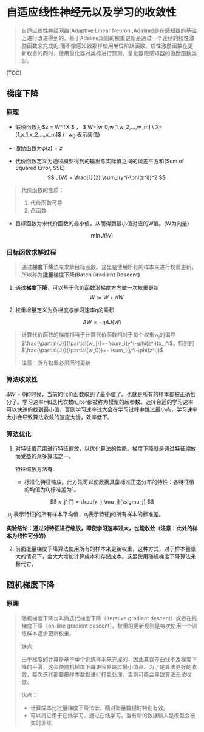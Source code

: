 # 自适应线性神经元以及学习的收敛性

> 自适应线性神经网络(Adaptive Linear Neuron ,Adaline)是在感知器的基础上进行改进得到的。基于Adaline规则的权重更新是通过一个连续的线性激励函数来完成的,而不像感知器那样使用单位阶跃函数。线性激励函数在更新权重的同时，使用量化器对类标进行预测，量化器跟感知器的激励函数类似。

[TOC]

## 梯度下降



### 原理

- 假设函数为$z = W^TX $ ， $ W=[w_0,w_1,w_2,...,w_m] \ X=[1,x_1,x_2,...,x_m]$ ($-w_0$ 表示阈值)

- 激励函数为$\phi(z) = z$

- 代价函数定义为通过模型得到的输出与实际值之间的误差平方和(Sum of Squared Error, SSE) 
  $$
  J(W) = \frac{1}{2} \sum_i(y^i-\phi(z^i))^2
  $$




> 代价函数的性质：
>
> 1. 代价函数可导
> 2. 凸函数

- 目标函数为求代价函数的最小值，从而得到最小值对应的W值。(W为向量)

$$
\min J(W)
$$

### 目标函数求解过程

> 通过**梯度下降**法来求解目标函数。这里是使用所有的样本来进行权重更新，所以称为**批量梯度下降(Batch Gradient Descent)**

1. 通过**梯度下降**，可以基于代价函数沿梯度方向做一次权重更新
   $$
   W:=W+\Delta W
   $$

2. 权重增量定义为负梯度与学习速率$\eta$的乘积

$$
\Delta W=-\eta \Delta J(W)
$$

> 计算代价函数的梯度相当于计算代价函数相对于每个权重$w_j$的偏导$\frac{\partial{J}}{\partial{w_j}}=- \sum_i(y^i-\phi(z^i))x_j^i$。特别的$\frac{\partial{J}}{\partial{w_0}}=- \sum_i(y^i-\phi(z^i))$
>
> 注意：所有权重必须同时更新

### 算法收敛性

$\Delta W=0$的时候，当前的代价函数取到了最小值了。也就是所有的样本都被正确划分了。学习速率$\eta$和迭代次数n_iter都被称为模型的超参数。选择合适的学习速率可以快速的找到最小值，否则学习速率过大会在学习过程中跳过最小点，学习速率太小会导致算法收敛的速度太慢，效率低下。

### 算法优化

1. 对特征值范围进行特征缩放，以优化算法的性能。梯度下降就是通过特征缩放而受益的众多算法之一。

   特征缩放方法有:

   - 标准化特征缩放。此方法可以使数据具备标准正态分布的特性：各特征值的均值为0,标准差为1。

$$
x_j^{'} = \frac{x_j-\mu_j}{\sigma_j}
$$

​	$\mu_j$ 表示特征j的所有样本平均值，$\sigma_j$表示特征j的所有样本的标准差。

​	**实验结论：通过对特征进行缩放，即使学习速率过大，也能收敛（注意：此处的样本为线性可分的）**

2. 前面批量梯度下降算法使用所有的样本来更新权重，这种方式，对于样本量很大的情况下，会大大增加计算成本和存储成本。这里使用随机梯度下降算法来替代它。

## 随机梯度下降

### 原理

> 随机梯度下降也叫做迭代梯度下降（iterative gradient descent）或者在线梯度下降（on-line gradient descent）。权重的更新规则是每次使用一个训练样本逐步更新权重。
>
> 缺点:
>
> 由于梯度的计算是基于单个训练样本来完成的，因此其误差曲线不及梯度下降的平滑，这会使随机梯度下降更容易跳过最小值点。为了是算法更好的收敛，每次迭代都要把样本数据进行打乱处理，否则可能会导致算法无法收敛。
>
> 优点：
>
> - 计算成本比批量梯度下降法低，面对海量数据时特别有效。
> - 可以将它用于在线学习。通过在线学习，当有新的数据输入是模型会被实时训练